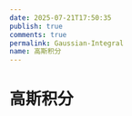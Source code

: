 ```yaml
---
date: 2025-07-21T17:50:35
publish: true
comments: true
permalink: Gaussian-Integral
name: 高斯积分
---
```


# 高斯积分
